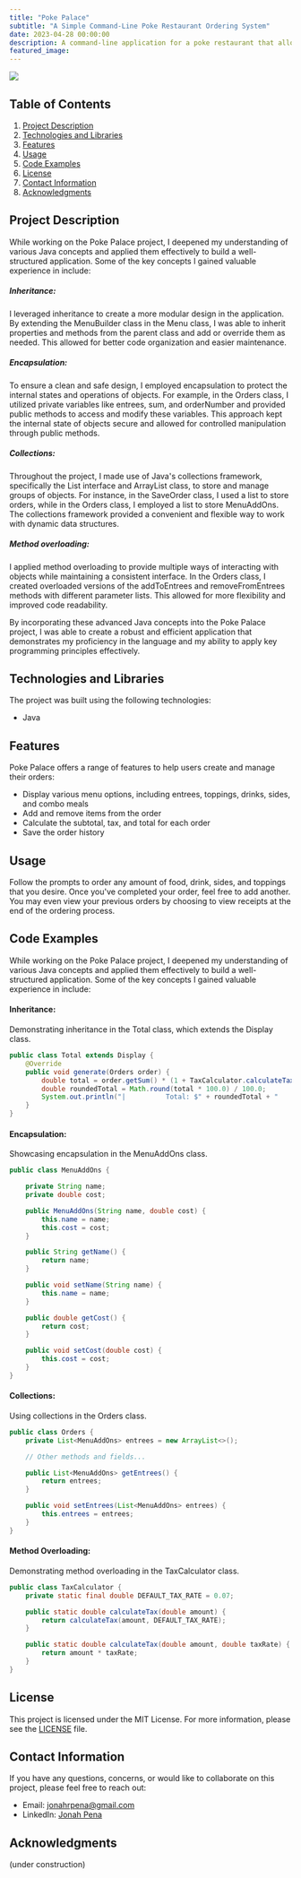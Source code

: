 ```yaml
---
title: "Poke Palace"
subtitle: "A Simple Command-Line Poke Restaurant Ordering System"
date: 2023-04-28 00:00:00
description: A command-line application for a poke restaurant that allows users to create and manage orders, displaying various menu options, and calculating the order total including tax.
featured_image:
---
```


![](/images/demo/POS/POSSystem.jpg)

## Table of Contents

1. [Project Description](#project-description)
2. [Technologies and Libraries](#technologies-and-libraries)
3. [Features](#features)
4. [Usage](#usage)
5. [Code Examples](#code-examples)
6. [License](#license)
7. [Contact Information](#contact-information)
8. [Acknowledgments](#acknowledgments)

## Project Description

While working on the Poke Palace project, I deepened my understanding of various Java concepts and applied them effectively to build a well-structured application. Some of the key concepts I gained valuable experience in include:

##### Inheritance:

I leveraged inheritance to create a more modular design in the application. By extending the MenuBuilder class in the Menu class, I was able to inherit properties and methods from the parent class and add or override them as needed. This allowed for better code organization and easier maintenance.

##### Encapsulation:

To ensure a clean and safe design, I employed encapsulation to protect the internal states and operations of objects. For example, in the Orders class, I utilized private variables like entrees, sum, and orderNumber and provided public methods to access and modify these variables. This approach kept the internal state of objects secure and allowed for controlled manipulation through public methods.

##### Collections:

Throughout the project, I made use of Java's collections framework, specifically the List interface and ArrayList class, to store and manage groups of objects. For instance, in the SaveOrder class, I used a list to store orders, while in the Orders class, I employed a list to store MenuAddOns. The collections framework provided a convenient and flexible way to work with dynamic data structures.

##### Method overloading:

I applied method overloading to provide multiple ways of interacting with objects while maintaining a consistent interface. In the Orders class, I created overloaded versions of the addToEntrees and removeFromEntrees methods with different parameter lists. This allowed for more flexibility and improved code readability.

By incorporating these advanced Java concepts into the Poke Palace project, I was able to create a robust and efficient application that demonstrates my proficiency in the language and my ability to apply key programming principles effectively.

## Technologies and Libraries

The project was built using the following technologies:

- Java

## Features

Poke Palace offers a range of features to help users create and manage their orders:

- Display various menu options, including entrees, toppings, drinks, sides, and combo meals
- Add and remove items from the order
- Calculate the subtotal, tax, and total for each order
- Save the order history

## Usage

Follow the prompts to order any amount of food, drink, sides, and toppings that you desire. Once you've completed your order, feel free to add another. You may even view your previous orders by choosing to view receipts at the end of the ordering process.

## Code Examples

While working on the Poke Palace project, I deepened my understanding of various Java concepts and applied them effectively to build a well-structured application. Some of the key concepts I gained valuable experience in include:

#### Inheritance:

Demonstrating inheritance in the Total class, which extends the Display class.

```java
public class Total extends Display {
    @Override
    public void generate(Orders order) {
        double total = order.getSum() * (1 + TaxCalculator.calculateTax(order.getSum()));
        double roundedTotal = Math.round(total * 100.0) / 100.0;
        System.out.println("|          Total: $" + roundedTotal + "          |");
    }
}
```

#### Encapsulation:

Showcasing encapsulation in the MenuAddOns class.

```java
public class MenuAddOns {

    private String name;
    private double cost;

    public MenuAddOns(String name, double cost) {
        this.name = name;
        this.cost = cost;
    }

    public String getName() {
        return name;
    }

    public void setName(String name) {
        this.name = name;
    }

    public double getCost() {
        return cost;
    }

    public void setCost(double cost) {
        this.cost = cost;
    }
}
```

#### Collections:

Using collections in the Orders class.

```java
public class Orders {
    private List<MenuAddOns> entrees = new ArrayList<>();

    // Other methods and fields...

    public List<MenuAddOns> getEntrees() {
        return entrees;
    }

    public void setEntrees(List<MenuAddOns> entrees) {
        this.entrees = entrees;
    }
}
```

#### Method Overloading:

Demonstrating method overloading in the TaxCalculator class.

```java
public class TaxCalculator {
    private static final double DEFAULT_TAX_RATE = 0.07;

    public static double calculateTax(double amount) {
        return calculateTax(amount, DEFAULT_TAX_RATE);
    }

    public static double calculateTax(double amount, double taxRate) {
        return amount * taxRate;
    }
}
```

## License

This project is licensed under the MIT License. For more information, please see the [LICENSE](LICENSE) file.

## Contact Information

If you have any questions, concerns, or would like to collaborate on this project, please feel free to reach out:

- Email: jonahrpena@gmail.com
- LinkedIn: [Jonah Pena](https://www.linkedin.com/in/jonahpena/)

## Acknowledgments

(under construction)
